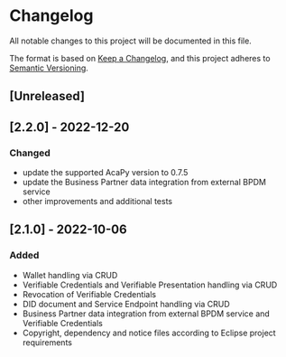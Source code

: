 # Changelog
All notable changes to this project will be documented in this file.

The format is based on [Keep a Changelog](https://keepachangelog.com/en/1.0.0/),
and this project adheres to [Semantic Versioning](https://semver.org/spec/v2.0.0.html).

## [Unreleased]

## [2.2.0] - 2022-12-20

### Changed
- update the supported AcaPy version to 0.7.5
- update the Business Partner data integration from external BPDM service
- other improvements and additional tests

## [2.1.0] - 2022-10-06

### Added
- Wallet handling via CRUD
- Verifiable Credentials and Verifiable Presentation handling via CRUD
- Revocation of Verifiable Credentials
- DID document and Service Endpoint handling via CRUD
- Business Partner data integration from external BPDM service and Verifiable Credentials
- Copyright, dependency and notice files according to Eclipse project requirements
